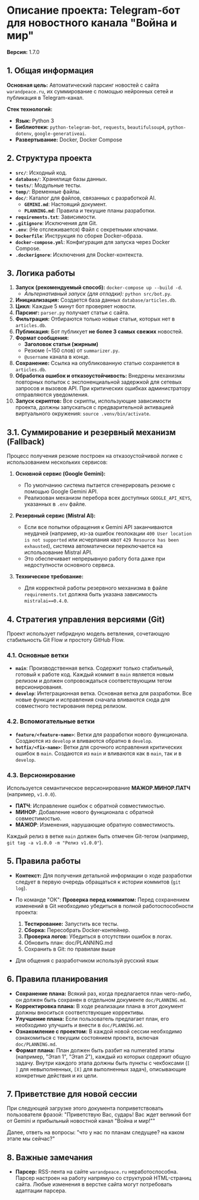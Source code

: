 # Описание проекта: Telegram-бот для новостного канала "Война и мир"

**Версия:** 1.7.0

## 1. Общая информация

**Основная цель:** Автоматический парсинг новостей с сайта `warandpeace.ru`, их суммирование с помощью нейронных сетей и публикация в Telegram-канал.

**Стек технологий:**
- **Язык:** Python 3
- **Библиотеки:** `python-telegram-bot`, `requests`, `beautifulsoup4`, `python-dotenv`, `google-generativeai`.
- **Развертывание:** Docker, Docker Compose

## 2. Структура проекта

- **`src/`**: Исходный код.
- **`database/`**: Хранилище базы данных.
- **`tests/`**: Модульные тесты.
- **`temp/`**: Временные файлы.
- **`doc/`**: Каталог для файлов, связанных с разработкой AI.
    - **`GEMINI.md`**: Настоящий документ.
    - **`PLANNING.md`**: Правила и текущие планы разработки.
- **`requirements.txt`**: Зависимости.
- **`.gitignore`**: Исключения для Git.
- **`.env`**: (Не отслеживается) Файл с секретными ключами.
- **`Dockerfile`**: Инструкция по сборке Docker-образа.
- **`docker-compose.yml`**: Конфигурация для запуска через Docker Compose.
- **`.dockerignore`**: Исключения для Docker-контекста.


## 3. Логика работы

1.  **Запуск (рекомендуемый способ):** `docker-compose up --build -d`.
    -   *Альтернативный запуск (для отладки):* `python src/bot.py`.
2.  **Инициализация:** Создается база данных `database/articles.db`.
3.  **Цикл:** Каждые 5 минут бот проверяет новости.
4.  **Парсинг:** `parser.py` получает статьи с сайта.
5.  **Фильтрация:** Отбираются только новые статьи, которых нет в `articles.db`.
6.  **Публикация:** Бот публикует **не более 3 самых свежих** новостей.
7.  **Формат сообщения:**
    -   **Заголовок статьи (жирным)**
    -   Резюме (~150 слов) от `summarizer.py`.
    -   `@username` канала в конце.
8.  **Сохранение:** Ссылка на опубликованную статью сохраняется в `articles.db`.
9.  **Обработка ошибок и отказоустойчивость:** Внедрены механизмы повторных попыток с экспоненциальной задержкой для сетевых запросов и вызовов API. При критических ошибках администратору отправляются уведомления.
10. **Запуск скриптов:** Все скрипты, использующие зависимости проекта, должны запускаться с предварительной активацией виртуального окружения: `source .venv/bin/activate`.

## 3.1. Суммирование и резервный механизм (Fallback)

Процесс получения резюме построен на отказоустойчивой логике с использованием нескольких сервисов:

1.  **Основной сервис (Google Gemini):**
    -   По умолчанию система пытается сгенерировать резюме с помощью Google Gemini API.
    -   Реализован механизм перебора всех доступных `GOOGLE_API_KEYS`, указанных в `.env` файле.

2.  **Резервный сервис (Mistral AI):**
    -   Если все попытки обращения к Gemini API заканчиваются неудачей (например, из-за ошибок геолокации `400 User location is not supported` или исчерпания квот `429 Resource has been exhausted`), система автоматически переключается на использование Mistral API.
    -   Это обеспечивает непрерывную работу бота даже при недоступности основного сервиса.

3.  **Техническое требование:**
    -   Для корректной работы резервного механизма в файле `requirements.txt` должна быть указана зависимость `mistralai==0.4.0`.

## 4. Стратегия управления версиями (Git)

Проект использует гибридную модель ветвления, сочетающую стабильность Git Flow и простоту GitHub Flow.

### 4.1. Основные ветки

-   **`main`**: Производственная ветка. Содержит только стабильный, готовый к работе код. Каждый коммит в `main` является новым релизом и должен сопровождаться соответствующим тегом версионирования.
-   **`develop`**: Интеграционная ветка. Основная ветка для разработки. Все новые функции и исправления сначала вливаются сюда для совместного тестирования перед релизом.

### 4.2. Вспомогательные ветки

-   **`feature/<feature-name>`**: Ветки для разработки нового функционала. Создаются из `develop` и вливаются обратно в `develop`.
-   **`hotfix/<fix-name>`**: Ветки для срочного исправления критических ошибок в `main`. Создаются из `main` и вливаются как в `main`, так и в `develop`.

### 4.3. Версионирование

Используется семантическое версионирование **МАЖОР.МИНОР.ПАТЧ** (например, `v1.0.0`).
-   **ПАТЧ**: Исправление ошибок с обратной совместимостью.
-   **МИНОР**: Добавление нового функционала с обратной совместимостью.
-   **МАЖОР**: Изменения, нарушающие обратную совместимость.

Каждый релиз в ветке `main` должен быть отмечен Git-тегом (например, `git tag -a v1.0.0 -m "Релиз v1.0.0"`).

## 5. Правила работы

- **Контекст:** Для получения детальной информации о ходе разработки следует в первую очередь обращаться к истории коммитов (`git log`).

- По команде "ОК":
    **Проверка перед коммитом:** Перед сохранением изменений в Git необходимо убедиться в полной работоспособности проекта:
    1.  **Тестирование:** Запустить все тесты.
    2.  **Сборка:** Пересобрать Docker-контейнер.
    3.  **Проверка логов:** Убедиться в отсутствии ошибок в логах.
    4. Обновить план: doc/PLANNING.md
    5. Сохранить в Git: по правилам выше
- Для общения с разработчиком используй русский язык

## 6. Правила планирования

- **Сохранение плана:** Всякий раз, когда предлагается план чего-либо, он должен быть сохранен в отдельном документе `doc/PLANNING.md`.
- **Корректировка плана:** В ходе реализации плана в этот документ должны вноситься соответствующие коррективы.
- **Улучшение плана:** Если пользователь предлагает план, его необходимо улучшить и внести в `doc/PLANNING.md`.
- **Ознакомление с проектом:** В каждой новой сессии необходимо ознакомиться с текущим состоянием проекта, включая `doc/PLANNING.md`.
- **Формат плана:** План должен быть разбит на numerated этапы (например, "Этап 1", "Этап 2"), каждый из которых содержит общую задачу. Внутри каждого этапа должны быть пункты с чекбоксами (`[ ]` для невыполненных, `[X]` для выполненных задач), описывающие конкретные действия и их цели.

## 7. Приветствие для новой сессии

При следующей загрузке этого документа поприветствовать пользователя фразой: "Приветствую Вас, сударь! Вас ждет великий бот от Gemini и прибыльный новостной канал "Война и мир!""

Далее, ответь на вопросы: "что у нас по планам следущее? на каком этапе мы сейчас?"

## 8. Важные замечания

- **Парсер:** RSS-лента на сайте `warandpeace.ru` неработоспособна. Парсер настроен на работу напрямую со структурой HTML-страниц сайта. Любые изменения в верстке сайта могут потребовать адаптации парсера.